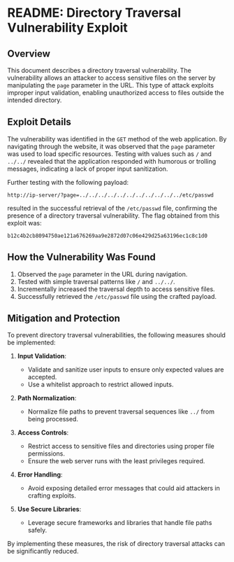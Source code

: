 # README: Directory Traversal Vulnerability Exploit

## Overview

This document describes a directory traversal vulnerability. The vulnerability allows an attacker to access sensitive files on the server by manipulating the `page` parameter in the URL. This type of attack exploits improper input validation, enabling unauthorized access to files outside the intended directory.

## Exploit Details

The vulnerability was identified in the `GET` method of the web application. By navigating through the website, it was observed that the `page` parameter was used to load specific resources. Testing with values such as `/` and `../../` revealed that the application responded with humorous or trolling messages, indicating a lack of proper input sanitization.

Further testing with the following payload:

```
http://ip-server/?page=../../../../../../../../../../../etc/passwd
```

resulted in the successful retrieval of the `/etc/passwd` file, confirming the presence of a directory traversal vulnerability. The flag obtained from this exploit was:

```
b12c4b2cb8094750ae121a676269aa9e2872d07c06e429d25a63196ec1c8c1d0
```

## How the Vulnerability Was Found

1. Observed the `page` parameter in the URL during navigation.
2. Tested with simple traversal patterns like `/` and `../../`.
3. Incrementally increased the traversal depth to access sensitive files.
4. Successfully retrieved the `/etc/passwd` file using the crafted payload.

## Mitigation and Protection

To prevent directory traversal vulnerabilities, the following measures should be implemented:

1. **Input Validation**:

   - Validate and sanitize user inputs to ensure only expected values are accepted.
   - Use a whitelist approach to restrict allowed inputs.

2. **Path Normalization**:

   - Normalize file paths to prevent traversal sequences like `../` from being processed.

3. **Access Controls**:

   - Restrict access to sensitive files and directories using proper file permissions.
   - Ensure the web server runs with the least privileges required.

4. **Error Handling**:

   - Avoid exposing detailed error messages that could aid attackers in crafting exploits.

5. **Use Secure Libraries**:
   - Leverage secure frameworks and libraries that handle file paths safely.

By implementing these measures, the risk of directory traversal attacks can be significantly reduced.
